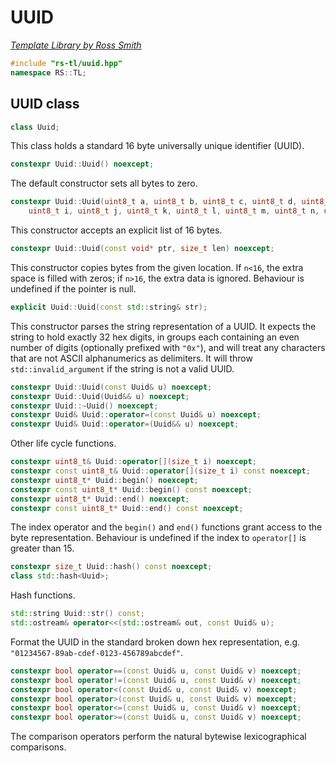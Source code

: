 # UUID

_[Template Library by Ross Smith](index.html)_

```c++
#include "rs-tl/uuid.hpp"
namespace RS::TL;
```

## UUID class

```c++
class Uuid;
```

This class holds a standard 16 byte universally unique identifier (UUID).

```c++
constexpr Uuid::Uuid() noexcept;
```

The default constructor sets all bytes to zero.

```c++
constexpr Uuid::Uuid(uint8_t a, uint8_t b, uint8_t c, uint8_t d, uint8_t e, uint8_t f, uint8_t g, uint8_t h,
    uint8_t i, uint8_t j, uint8_t k, uint8_t l, uint8_t m, uint8_t n, uint8_t o, uint8_t p) noexcept;
```

This constructor accepts an explicit list of 16 bytes.

```c++
constexpr Uuid::Uuid(const void* ptr, size_t len) noexcept;
```

This constructor copies bytes from the given location. If `n<16`, the extra
space is filled with zeros; if `n>16`, the extra data is ignored. Behaviour
is undefined if the pointer is null.

```c++
explicit Uuid::Uuid(const std::string& str);
```

This constructor parses the string representation of a UUID. It expects the
string to hold exactly 32 hex digits, in groups each containing an even
number of digits (optionally prefixed with `"0x"`), and will treat any
characters that are not ASCII alphanumerics as delimiters. It will throw
`std::invalid_argument` if the string is not a valid UUID.

```c++
constexpr Uuid::Uuid(const Uuid& u) noexcept;
constexpr Uuid::Uuid(Uuid&& u) noexcept;
constexpr Uuid::~Uuid() noexcept;
constexpr Uuid& Uuid::operator=(const Uuid& u) noexcept;
constexpr Uuid& Uuid::operator=(Uuid&& u) noexcept;
```

Other life cycle functions.

```c++
constexpr uint8_t& Uuid::operator[](size_t i) noexcept;
constexpr const uint8_t& Uuid::operator[](size_t i) const noexcept;
constexpr uint8_t* Uuid::begin() noexcept;
constexpr const uint8_t* Uuid::begin() const noexcept;
constexpr uint8_t* Uuid::end() noexcept;
constexpr const uint8_t* Uuid::end() const noexcept;
```

The index operator and the `begin()` and `end()` functions grant access to the
byte representation. Behaviour is undefined if the index to `operator[]` is
greater than 15.

```c++
constexpr size_t Uuid::hash() const noexcept;
class std::hash<Uuid>;
```

Hash functions.

```c++
std::string Uuid::str() const;
std::ostream& operator<<(std::ostream& out, const Uuid& u);
```

Format the UUID in the standard broken down hex representation, e.g.
`"01234567-89ab-cdef-0123-456789abcdef"`.

```c++
constexpr bool operator==(const Uuid& u, const Uuid& v) noexcept;
constexpr bool operator!=(const Uuid& u, const Uuid& v) noexcept;
constexpr bool operator<(const Uuid& u, const Uuid& v) noexcept;
constexpr bool operator>(const Uuid& u, const Uuid& v) noexcept;
constexpr bool operator<=(const Uuid& u, const Uuid& v) noexcept;
constexpr bool operator>=(const Uuid& u, const Uuid& v) noexcept;
```

The comparison operators perform the natural bytewise lexicographical
comparisons.
